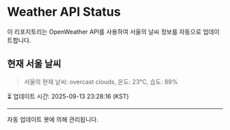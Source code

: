 
# Weather API Status

이 리포지토리는 OpenWeather API를 사용하여 서울의 날씨 정보를 자동으로 업데이트합니다.

## 현재 서울 날씨
> 서울의 현재 날씨: overcast clouds, 온도: 23°C, 습도: 89%

⏳ 업데이트 시간: 2025-09-13 23:28:16 (KST)

---
자동 업데이트 봇에 의해 관리됩니다.
